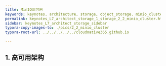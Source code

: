 ```yaml
---
title: MinIO高可用
keywords: keynotes, architecture, storage, object_storage, minio_cluster
permalink: keynotes_L7_architect_storage_1_storage_2_2_minio_cluster.html
sidebar: keynotes_L7_architect_storage_sidebar
typora-copy-images-to: ./pics/2_2_minio_cluster
typora-root-url: ../../../../../cloudnative365.github.io

---
```


## 1. 高可用架构



